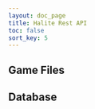 ```yaml
---
layout: doc_page
title: Halite Rest API
toc: false
sort_key: 5
---
```


## Game Files



## Database